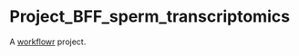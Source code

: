 # Project_BFF_sperm_transcriptomics

A [workflowr][] project.

[workflowr]: https://github.com/workflowr/workflowr
